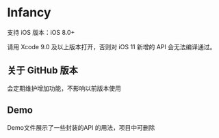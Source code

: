 # Infancy

支持 iOS 版本：iOS 8.0+

请用 Xcode 9.0 及以上版本打开，否则对 iOS 11 新增的 API 会无法编译通过。

## 关于 GitHub 版本
会定期维护增加功能，不影响以前版本使用

## Demo
Demo文件展示了一些封装的API 的用法，项目中可删除

